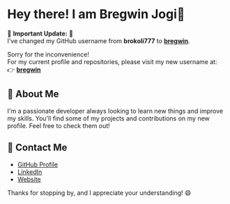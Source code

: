 # Hey there! I am Bregwin Jogi👋

🚨 **Important Update:** 🚨  
I’ve changed my GitHub username from **brokoli777** to [**bregwin**](https://github.com/bregwin).  

Sorry for the inconvenience!\
For my current profile and repositories, please visit my new username at:  
👉 [**bregwin**](https://github.com/bregwin)

## 🌱 About Me

I'm a passionate developer always looking to learn new things and improve my skills. You'll find some of my projects and contributions on my new profile. Feel free to check them out!

## 🔗 Contact Me

- [GitHub Profile](https://github.com/bregwin)
- [LinkedIn](https://www.linkedin.com/in/bregwin-paul/) 
- [Website](https://www.bregwin.com) 

Thanks for stopping by, and I appreciate your understanding! 😄
